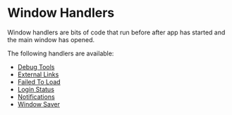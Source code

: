 # Window Handlers

Window handlers are bits of code that run before after app has started and the main window has opened.

The following handlers are available:

- [Debug Tools](debug-tools/README.md)
- [External Links](external-links/README.md)
- [Failed To Load](failed-to-load/README.md)
- [Login Status](login-status/README.md)
- [Notifications](notifications/README.md)
- [Window Saver](window-saver/README.md)
